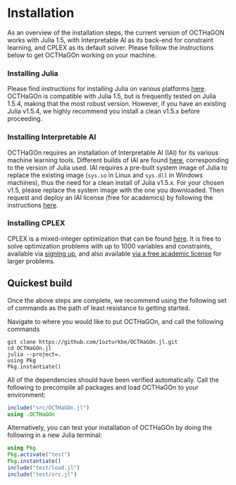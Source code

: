 # Installation

As an overview of the installation steps, the current version of OCTHaGON works with Julia 1.5, with Interpretable AI as its back-end for constraint learning, and CPLEX as its default solver. Please follow the instructions below to get OCTHaGOn working on your machine. 

### Installing Julia

Please find instructions for installing Julia on various platforms [here](https://julialang.org/downloads/). OCTHaGOn is compatible with Julia 1.5, but is frequently tested on Julia 1.5.4, making that the most robust version. However, if you have an existing Julia v1.5.4, we highly recommend you install a clean v1.5.x before proceeding. 

### Installing Interpretable AI

OCTHaGOn requires an installation of Interpretable AI (IAI) for its various machine learning tools. Different builds of IAI are found [here](https://docs.interpretable.ai/stable/download/), corresponding to the version of Julia used. IAI requires a pre-built system image of Julia to replace the existing image (```sys.so``` in Linux and ```sys.dll``` in Windows machines), thus the need for a clean install of Julia v1.5.x. For your chosen v1.5, please replace the system image with the one you downloaded. Then request and deploy an IAI license (free for academics) by following the instructions [here](https://docs.interpretable.ai/stable/installation/). 

### Installing CPLEX

CPLEX is a mixed-integer optimization that can be found [here](https://www.ibm.com/uk-en/products/ilog-cplex-optimization-studio). It is free to solve optimization problems with up to 1000 variables and constraints, available via [signing up](https://www.ibm.com/account/reg/uk-en/signup?formid=urx-20028), and also available [via a free academic license](https://academic.ibm.com/a2mt/email-auth) for larger problems. 

## Quickest build

Once the above steps are complete, we recommend using the following set of commands as the path of least resistance to getting started. 

Navigate to where you would like to put OCTHaGOn, and call the following commands

```
git clone https://github.com/1ozturkbe/OCTHaGOn.jl.git
cd OCTHaGOn.jl
julia --project=.
using Pkg
Pkg.instantiate()
```

All of the dependencies should have been verified automatically. Call the following to precompile all packages and load OCTHaGOn to your environment:

```julia
include("src/OCTHaGOn.jl")
using .OCTHaGOn
```

Alternatively, you can test your installation of OCTHaGOn by doing the following in a new Julia terminal:

```julia
using Pkg
Pkg.activate("test")
Pkg.instantiate()
include("test/load.jl")
include("test/src.jl")
```